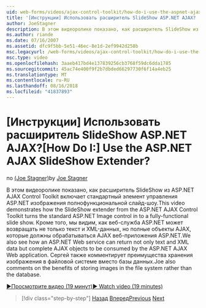 ```yaml
---
uid: web-forms/videos/ajax-control-toolkit/how-do-i-use-the-aspnet-ajax-slideshow-extender
title: '[Инструкции] Использовать расширитель SlideShow ASP.NET AJAX? | Документы Майкрософт'
author: JoeStagner
description: В этом видеоролике показано, как расширитель SlideShow из ASP.NET AJAX Control Toolkit включает стандартный элемент управления ASP.NET изображения полнофункциональной sl...
ms.author: riande
ms.date: 07/16/2007
ms.assetid: dfc9f5bb-5e51-46ec-8e1d-2ef9942d258b
msc.legacyurl: /web-forms/videos/ajax-control-toolkit/how-do-i-use-the-aspnet-ajax-slideshow-extender
msc.type: video
ms.openlocfilehash: 3aaeb417bd4e137839256cb3768f59dc6dda1785
ms.sourcegitcommit: 45ac74e400f9f2b7dbded66297730f6f14a4eb25
ms.translationtype: MT
ms.contentlocale: ru-RU
ms.lasthandoff: 08/16/2018
ms.locfileid: "41837893"
---
```

<a name="how-do-i-use-the-aspnet-ajax-slideshow-extender"></a><span data-ttu-id="2d4da-104">[Инструкции] Использовать расширитель SlideShow ASP.NET AJAX?</span><span class="sxs-lookup"><span data-stu-id="2d4da-104">[How Do I:] Use the ASP.NET AJAX SlideShow Extender?</span></span>
====================
<span data-ttu-id="2d4da-105">по [(Joe Stagner)](https://github.com/JoeStagner)</span><span class="sxs-lookup"><span data-stu-id="2d4da-105">by [Joe Stagner](https://github.com/JoeStagner)</span></span>

<span data-ttu-id="2d4da-106">В этом видеоролике показано, как расширитель SlideShow из ASP.NET AJAX Control Toolkit включает стандартный элемент управления ASP.NET изображения полнофункциональной слайд-шоу.</span><span class="sxs-lookup"><span data-stu-id="2d4da-106">This video demonstrates how the SlideShow extender from the ASP.NET AJAX Control Toolkit turns the standard ASP.NET Image control in to a fully-functional slide show.</span></span> <span data-ttu-id="2d4da-107">Кроме того, мы видим, как веб-служба ASP.NET может возвращать не только текст и XML-данных, но полные объекты AJAX, которые должны обрабатываться AJAX веб-приложения ASP.NET.</span><span class="sxs-lookup"><span data-stu-id="2d4da-107">We also see how an ASP.NET Web service can return not only text and XML data but complete AJAX objects to be consumed by the ASP.NET AJAX Web application.</span></span> <span data-ttu-id="2d4da-108">Сергей также комментирует преимущества хранения изображения в файловой системе вместо базы данных.</span><span class="sxs-lookup"><span data-stu-id="2d4da-108">Joe also comments on the benefits of storing images in the file system rather than the database.</span></span>

[<span data-ttu-id="2d4da-109">&#9654;Просмотрите видео (19 минут)</span><span class="sxs-lookup"><span data-stu-id="2d4da-109">&#9654; Watch video (19 minutes)</span></span>](https://channel9.msdn.com/Blogs/ASP-NET-Site-Videos/how-do-i-use-the-aspnet-ajax-slideshow-extender)

> [!div class="step-by-step"]
> <span data-ttu-id="2d4da-110">[Назад](how-do-i-use-the-aspnet-ajax-tabs-control.md)
> [Вперед](how-do-i-use-the-aspnet-ajax-updatepanelanimation-extender.md)</span><span class="sxs-lookup"><span data-stu-id="2d4da-110">[Previous](how-do-i-use-the-aspnet-ajax-tabs-control.md)
[Next](how-do-i-use-the-aspnet-ajax-updatepanelanimation-extender.md)</span></span>
